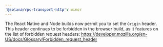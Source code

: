 ```yaml
---
'@solana/rpc-transport-http': minor
---
```


The React Native and Node builds now permit you to set the `Origin` header. This header continues to be forbidden in the browser build, as it features on the list of forbidden request headers: https://developer.mozilla.org/en-US/docs/Glossary/Forbidden_request_header

